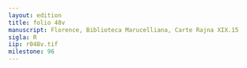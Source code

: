 ```yaml
---
layout: edition
title: folio 48v
manuscript: Florence, Biblioteca Marucelliana, Carte Rajna XIX.15
sigla: R
iip: r048v.tif
milestone: 96
---
```

